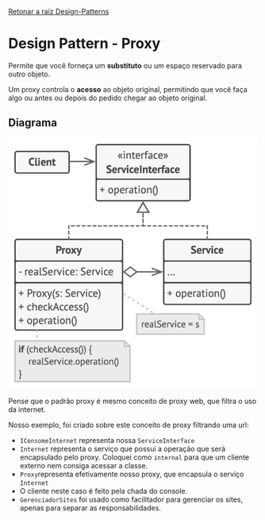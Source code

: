 ﻿[Retonar a raíz Design-Patterns](https://github.com/julianorinaldi/Design-Patterns)

# Design Pattern - Proxy

Permite que você forneça um **substituto** ou um espaço reservado para outro objeto.

Um proxy controla o **acesso** ao objeto original, permitindo que você faça algo ou antes ou depois do pedido chegar ao objeto original.

## Diagrama
![](../../Image/ProxyDiagrama.png)

Pense que o padrão proxy é mesmo conceito de proxy web, que filtra o uso da internet.

Nosso exemplo, foi criado sobre este conceito de proxy filtrando uma url:
- `IConsomeInternet` representa nossa `ServiceInterface`
- `Internet` representa o serviço que possui a operação que será encapsulado pelo proxy. Coloquei como `internal` para que um cliente externo nem consiga acessar a classe.
- `Proxy`representa efetivamente nosso proxy, que encapsula o serviço `Internet`
- O cliente neste caso é feito pela chada do console.
- `GerenciadorSites` foi usado como facilitador para gerenciar os sites, apenas para separar as responsabilidades.